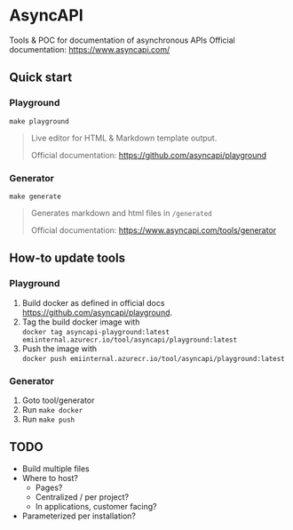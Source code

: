 # AsyncAPI

Tools & POC for documentation of asynchronous APIs
Official documentation: https://www.asyncapi.com/

## Quick start

### Playground
`make playground`

> Live editor for HTML & Markdown template output.
> 
> Official documentation: https://github.com/asyncapi/playground

### Generator

`make generate`

> Generates markdown and html files in `/generated`  
>
> Official documentation: https://www.asyncapi.com/tools/generator

## How-to update tools

### Playground
1. Build docker as defined in official docs https://github.com/asyncapi/playground.
2. Tag the build docker image with  
`docker tag asyncapi-playground:latest emiinternal.azurecr.io/tool/asyncapi/playground:latest`
3. Push the image with  
`docker push emiinternal.azurecr.io/tool/asyncapi/playground:latest`

### Generator
1. Goto tool/generator
1. Run `make docker` 
1. Run `make push`

## TODO
- Build multiple files
- Where to host?
  - Pages?
  - Centralized / per project?
  - In applications, customer facing?
- Parameterized per installation?
